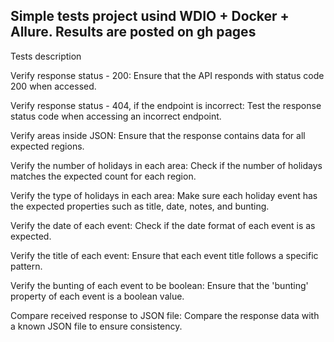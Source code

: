## Simple tests project usind WDIO + Docker + Allure. Results are posted on gh pages


Tests description

Verify response status - 200:
Ensure that the API responds with status code 200 when accessed.

Verify response status - 404, if the endpoint is incorrect:
Test the response status code when accessing an incorrect endpoint.

Verify areas inside JSON:
Ensure that the response contains data for all expected regions.

Verify the number of holidays in each area:
Check if the number of holidays matches the expected count for each region.

Verify the type of holidays in each area:
Make sure each holiday event has the expected properties such as title, date, notes, and bunting.

Verify the date of each event:
Check if the date format of each event is as expected.

Verify the title of each event:
Ensure that each event title follows a specific pattern.

Verify the bunting of each event to be boolean:
Ensure that the 'bunting' property of each event is a boolean value.

Compare received response to JSON file:
Compare the response data with a known JSON file to ensure consistency.